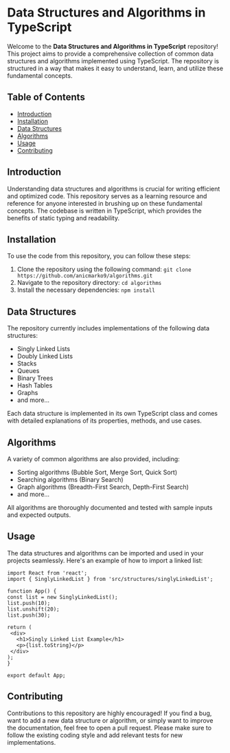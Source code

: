# Data Structures and Algorithms in TypeScript

Welcome to the **Data Structures and Algorithms in TypeScript** repository! This project aims to provide a comprehensive collection of common data structures and algorithms implemented using TypeScript. The repository is structured in a way that makes it easy to understand, learn, and utilize these fundamental concepts.

## Table of Contents

- [Introduction](#introduction)
- [Installation](#installation)
- [Data Structures](#data-structures)
- [Algorithms](#algorithms)
- [Usage](#usage)
- [Contributing](#contributing)

## Introduction

Understanding data structures and algorithms is crucial for writing efficient and optimized code. This repository serves as a learning resource and reference for anyone interested in brushing up on these fundamental concepts. The codebase is written in TypeScript, which provides the benefits of static typing and readability.

## Installation

To use the code from this repository, you can follow these steps:

1. Clone the repository using the following command: `git clone https://github.com/anicmarko9/algorithms.git`
2. Navigate to the repository directory: `cd algorithms`
3. Install the necessary dependencies: `npm install`


## Data Structures

The repository currently includes implementations of the following data structures:

- Singly Linked Lists
- Doubly Linked Lists
- Stacks
- Queues
- Binary Trees
- Hash Tables
- Graphs
- and more...

Each data structure is implemented in its own TypeScript class and comes with detailed explanations of its properties, methods, and use cases.

## Algorithms

A variety of common algorithms are also provided, including:

- Sorting algorithms (Bubble Sort, Merge Sort, Quick Sort)
- Searching algorithms (Binary Search)
- Graph algorithms (Breadth-First Search, Depth-First Search)
- and more...

All algorithms are thoroughly documented and tested with sample inputs and expected outputs.

## Usage

The data structures and algorithms can be imported and used in your projects seamlessly. Here's an example of how to import a linked list:

```tsx
import React from 'react';
import { SinglyLinkedList } from 'src/structures/singlyLinkedList';

function App() {
const list = new SinglyLinkedList();
list.push(10);
list.unshift(20);
list.push(30);

return (
 <div>
   <h1>Singly Linked List Example</h1>
   <p>{list.toString}</p>
 </div>
);
}

export default App;
```

## Contributing

Contributions to this repository are highly encouraged! If you find a bug, want to add a new data structure or algorithm, or simply want to improve the documentation, feel free to open a pull request. Please make sure to follow the existing coding style and add relevant tests for new implementations.
